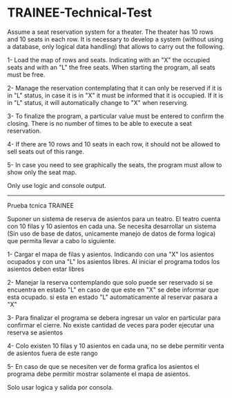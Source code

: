 # TRAINEE-Technical-Test

Assume a seat reservation system for a theater. The theater has 10 rows and 10 seats in each row. 
It is necessary to develop a system (without using a database, only logical data handling) that allows to carry out the following.

1- Load the map of rows and seats. Indicating with an "X" the occupied seats and with an "L" the free seats. When starting the program, all seats must be free.

2- Manage the reservation contemplating that it can only be reserved if it is in "L" status, in case it is in "X" it must be informed that it is occupied. If it is in "L" status, it will automatically change to "X" when reserving.

3- To finalize the program, a particular value must be entered to confirm the closing. There is no number of times to be able to execute a seat reservation.

4- If there are 10 rows and 10 seats in each row, it should not be allowed to sell seats out of this range. 

5- In case you need to see graphically the seats, the program must allow to show only the seat map.

Only use logic and console output.

_____________________________________________________________________________________________________________________________________________________

Prueba tcnica TRAINEE

Suponer un sistema de reserva de asientos para un teatro. El teatro cuenta con 10 filas y 10 asientos en cada una. 
Se necesita desarrollar un sistema (Sin uso de base de datos, unicamente manejo de datos de forma logica) que permita llevar a cabo lo siguiente.

1- Cargar el mapa de filas y asientos. Indicando con una "X" los asientos ocupados y con una "L" los asientos libres. Al iniciar el programa todos los asientos deben estar libres

2- Manejar la reserva contemplando que solo puede ser reservado si se encuentra en estado "L" en caso de que este en "X" se debe informar que esta ocupado. si esta en estado "L" automaticamente al reservar pasara a "X"

3- Para finalizar el programa se debera ingresar un valor en particular para confirmar el cierre. No existe cantidad de veces para poder ejecutar una reserva se asientos

4- Colo existen 10 filas y 10 asientos en cada una, no se debe permitir venta de asientos fuera de este rango 

5- En caso de que se necesiten ver de forma grafica los asientos el programa debe permitir mostrar solamente el mapa de asientos.

Solo usar logica y salida por consola.
